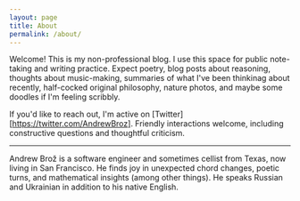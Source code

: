 ```yaml
---
layout: page
title: About
permalink: /about/
---
```


Welcome! This is my non-professional blog. I use this space for public
note-taking and writing practice. Expect poetry, blog posts about reasoning,
thoughts about music-making, summaries of what I've been thinkinag about
recently, half-cocked original philosophy, nature photos, and maybe some doodles
if I'm feeling scribbly.

If you'd like to reach out, I'm active on
[Twitter][https://twitter.com/AndrewBroz]. Friendly interactions welcome,
including constructive questions and thoughtful criticism.

---

Andrew Brož is a software engineer and sometimes cellist from Texas, now living
in San Francisco. He finds joy in unexpected chord changes, poetic turns, and
mathematical insights (among other things). He speaks Russian and Ukrainian in
addition to his native English.

